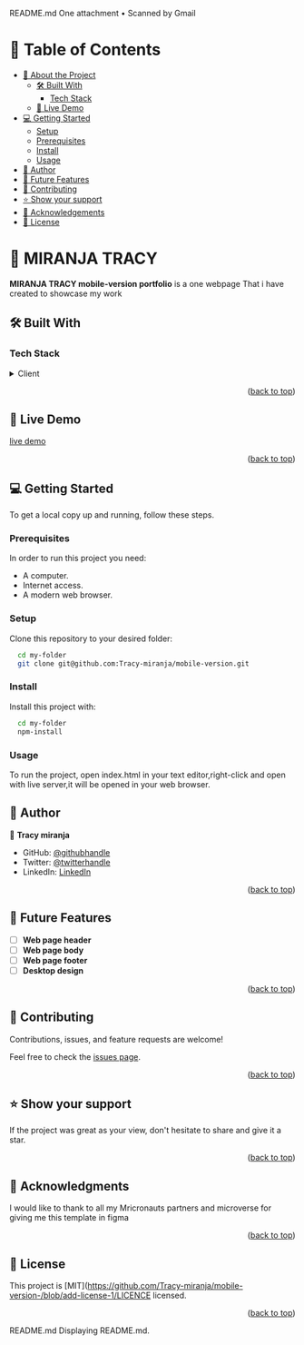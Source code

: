 README.md
One attachment
• Scanned by Gmail
<a name="readme-top"></a>

<!-- TABLE OF CONTENTS -->

# 📗 Table of Contents

- [📖 About the Project](#about-project)
  - [🛠 Built With](#built-with)
    - [Tech Stack](#tech-stack)
  - [🚀 Live Demo](#live-demo)
- [💻 Getting Started](#getting-started)
  - [Setup](#setup)
  - [Prerequisites](#prerequisites)
  - [Install](#install)
  - [Usage](#usage)
- [👥 Author](#author)
- [🔭 Future Features](#future-features)
- [🤝 Contributing](#contributing)
- [⭐️ Show your support](#support)
- [🙏 Acknowledgements](#acknowledgements)
- [📝 License](#license)

<!-- PROJECT DESCRIPTION -->

# 📖 MIRANJA TRACY <a name="about-project"></a>

**MIRANJA TRACY mobile-version portfolio** is a one webpage That i have created to showcase my work

## 🛠 Built With <a name="built-with"></a>

### Tech Stack <a name="tech-stack"></a>

<details>
  <summary>Client</summary>
  <ul>
    <li><a href="https://developer.mozilla.org/es/docs/Web/HTML">HTML</a></li>
    <li><a href="https://developer.mozilla.org/es/docs/Web/CSS">CSS</a></li>
  </ul>
</details>
 
<p align="right">(<a href="#readme-top">back to top</a>)</p>
 
<!-- LIVE DEMO -->
 
## 🚀 Live Demo <a name="live-demo"></a>
 
<a href="https://tracy-miranja.github.io/tracyportfolio.github.io/">live demo</a>
<!-- - [https://tracy-miranja.github.io/tracyportfolio.github.io/](https://tracy-miranja.github.io/tracyportfolio.github.io/) -->
 
<p align="right">(<a href="#readme-top">back to top</a>)</p>
 
<!-- GETTING STARTED -->
 
## 💻 Getting Started <a name="getting-started"></a>
 
To get a local copy up and running, follow these steps.
 
### Prerequisites
 
In order to run this project you need:
 
- A computer.
- Internet access.
- A modern web browser.
 
### Setup
 
Clone this repository to your desired folder:
 
```sh
  cd my-folder
  git clone git@github.com:Tracy-miranja/mobile-version.git
```
 
### Install
 
Install this project with:
 
```sh
  cd my-folder
  npm-install
```
### Usage
 
To run the project, open index.html in your text editor,right-click and open with live server,it will be opened in your web browser.
 
<!-- AUTHORS -->
 
## 👥 Author <a name="author"></a>
 
 
👤 **Tracy miranja**
 
- GitHub: [@githubhandle](https://github.com/Tracy-miranja)
- Twitter: [@twitterhandle](https://twitter.com/tracymiranja)
- LinkedIn: [LinkedIn](https://linkedin.com/in/tracymiranja)
 
<p align="right">(<a href="#readme-top">back to top</a>)</p>
 
<!-- FUTURE FEATURES -->
 
## 🔭 Future Features <a name="future-features"></a>
 
- [ ] **Web page header**
- [ ] **Web page body**
- [ ] **Web page footer**
- [ ] **Desktop design**
 
<p align="right">(<a href="#readme-top">back to top</a>)</p>
 
<!-- CONTRIBUTING -->
 
## 🤝 Contributing <a name="contributing"></a>
 
Contributions, issues, and feature requests are welcome!
 
Feel free to check the [issues page](../../issues/).
 
<p align="right">(<a href="#readme-top">back to top</a>)</p>
 
<!-- SUPPORT -->
 
## ⭐️ Show your support <a name="support"></a>
 
If the project was great as your view, don't hesitate to share and give it a star.
 
<p align="right">(<a href="#readme-top">back to top</a>)</p>
 
<!-- ACKNOWLEDGEMENTS -->
 
## 🙏 Acknowledgments <a name="acknowledgements"></a>
 
I would like to thank to all my Mricronauts partners and microverse for giving me this template in figma
 
<p align="right">(<a href="#readme-top">back to top</a>)</p>
 
<!-- LICENSE -->
 
## 📝 License <a name="license"></a>
 
This project is [MIT](https://github.com/Tracy-miranja/mobile-version-/blob/add-license-1/LICENCE licensed.
 
<p align="right">(<a href="#readme-top">back to top</a>)</p>
README.md
Displaying README.md.
